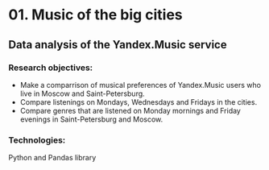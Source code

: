 # 01. Music of the big cities

## Data analysis of the Yandex.Music service

### Research objectives:

- Make a comparrison of musical preferences of Yandex.Music users who live in Moscow and Saint-Petersburg.
- Compare listenings on Mondays, Wednesdays and Fridays in the cities.
- Compare genres that are listened on Monday mornings and Friday evenings in Saint-Petersburg and Moscow.

### Technologies:
Python and Pandas library

